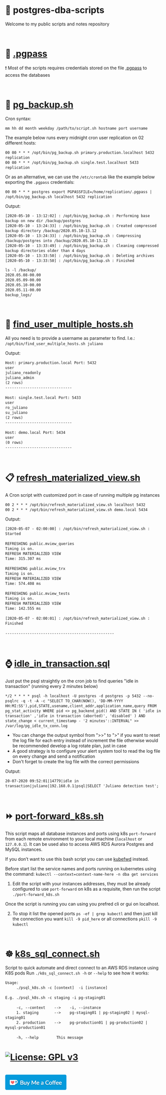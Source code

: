 # :elephant: postgres-dba-scripts
Welcome to my public scripts and notes repository

<br>

# :closed_lock_with_key: [.pgpass](.pgpass)
:heavy_exclamation_mark: Most of the scripts requires credentials stored on the file [.pgpass](https://www.postgresql.org/docs/11/libpq-pgpass.html) to access the databases

<br>

# :floppy_disk: [pg_backup.sh](scripts/pg_backup.sh)

Cron syntax:
```
mm hh dd month weekday /path/to/script.sh hostname port username
```
The example below runs every midnight cron user replication on 02 different hosts:
```
00 00 * * * /opt/bin/pg_backup.sh primary.production.localhost 5432 replication
00 00 * * * /opt/bin/pg_backup.sh single.test.localhost 5433 replication
```
Or as an alternative, we can use the `/etc/crontab` like the example below exporting the `.pgpass` credentials:
```
00 00 * * * postgres export PGPASSFILE=/home/replication/.pgpass | /opt/bin/pg_backup.sh localhost 5432 replication
```

Output:
```
[2020-05-10 - 13:12:02] : /opt/bin/pg_backup.sh : Performing base backup on new dir /backup/postgres
[2020-05-10 - 13:24:33] : /opt/bin/pg_backup.sh : Created compressed backup directory /backup/2020.05.10-13.12
[2020-05-10 - 13:24:33] : /opt/bin/pg_backup.sh : Compressing /backup/postgres into /backup/2020.05.10-13.12
[2020-05-10 - 13:33:49] : /opt/bin/pg_backup.sh : Cleaning compressed backup directories older than 4 days
[2020-05-10 - 13:33:50] : /opt/bin/pg_backup.sh : Deleting archives
[2020-05-10 - 13:33:50] : /opt/bin/pg_backup.sh : Finished
```
```
ls -l /backup/
2020.05.08-00.00
2020.05.09-00.00
2020.05.10-00.00
2020.05.11-00.00
backup_logs/
```

<br>

# :mag_right: [find_user_multiple_hosts.sh](scripts/find_user_multiple_hosts.sh)
All you need is to provide a username as parameter to find. I.e.: `/opt/bin/find_user_multiple_hosts.sh juliano`

Output:
```
Host: primary.production.local Port: 5432
user
juliano_readonly
juliano_admin
(2 rows)
------------------------------

Host: single.test.local Port: 5433
user
ro_juliano
su_juliano
(2 rows)
------------------------------

Host: demo.local Port: 5434
user
(0 rows)
------------------------------
```

<br>

# :clipboard: [refresh_materialized_view.sh](scripts/refresh_materialized_view.sh)

A Cron script with customized port in case of running multiple pg instances
```
00 2 * * * /opt/bin/refresh_materialized_view.sh localhost 5432
00 2 * * * /opt/bin/refresh_materialized_view.sh demo.local 5434
```

Output:
```
[2020-05-07 - 02:00:00] : /opt/bin/refresh_materialized_view.sh : Started

REFRESHING public.mview_queries
Timing is on.
REFRESH MATERIALIZED VIEW
Time: 315.307 ms

REFRESHING public.mview_trx
Timing is on.
REFRESH MATERIALIZED VIEW
Time: 574.408 ms

REFRESHING public.mview_tests
Timing is on.
REFRESH MATERIALIZED VIEW
Time: 142.555 ms

[2020-05-07 - 02:00:01] : /opt/bin/refresh_materialized_view.sh : Finished

-------------------------------------------------
```

<br>

# :watch: [idle_in_transaction.sql](scripts/idle_in_transaction.sql)

Just put the psql straightly on the cron job to find queries "idle in transaction" (running every 2 minutes below)
```
*/2 * * * * psql -h localhost -U postgres -d postgres -p 5432 --no-psqlrc -q -t -A -c "SELECT TO_CHAR(NOW(), 'DD-MM-YYYY HH:MI:SS'),pid,STATE,usename,client_addr,application_name,query FROM pg_stat_activity WHERE pid <> pg_backend_pid() AND STATE IN ( 'idle in transaction' ,'idle in transaction (aborted)', 'disabled' ) AND state_change < current_timestamp - '2 minutes'::INTERVAL" >> /var/log/pg_idle_tx_conn.log
```
* You can change the output symbol from ">>" to ">" if you want to reset the log file for each entry instead of increment the file otherwise would be recommended develop a log rotate plan, just in case
* A good strategy is to configure your alert system tool to read the log file on every change and send a notification
* Don't forget to create the log file with the correct permissions

Output:
```
20-07-2020 09:52:01|14779|idle in transaction|juliano|192.168.0.1|psql|SELECT 'Juliano detection test';
```

<br>

# ⏩ [port-forward_k8s.sh](scripts/port-forward_k8s.sh)
This script maps all database instances and ports using k8s ```port-forward``` from each remote environment to your local machine (```localhost``` or ```127.0.0.1```). It can be used also to access AWS RDS Aurora Postgres and MySQL instances.

If you don’t want to use this bash script you can use [kubefwd](https://github.com/txn2/kubefwd) instead.

Before start list the service names and ports running on kubernetes using the command: ```kubectl --context=context-name-here -n dba get services```

1. Edit the script with your instances addresses, they must be already configured to use ```port-forward``` on k8s as a requisite, then run the script ```./port-forward_k8s.sh```

Once the script is running you can using you prefred cli or gui on localhost.

2. To stop it list the opened ports ```ps -ef | grep kubectl``` and then just kill the connection you want ```kill -9 pid_here``` or all connections ```pkill -9 kubectl```

<br>

# ☸️ [k8s_sql_connect.sh](/scripts/k8s_sql_connect.sh)
Script to quick automate and direct connect to an AWS RDS instance using K8S pods
Run ```./k8s_sql_connect.sh -h``` or ```--help``` to see how it works:

```
Usage:
     ./psql_k8s.sh -c [context]  -i [instance]

E.g. ./psql_k8s.sh -c staging -i pg-staging01

     -c, --context    -->    -i, --instance
     1. staging       -->    pg-staging01 | pg-staging02 | mysql-staging01
     2. production    -->    pg-production01 | pg-production02 | mysql-production01
 
     -h, --help        This message
```

# [![License: GPL v3](https://img.shields.io/badge/License-GPLv3-blue.svg)](https://www.gnu.org/licenses/gpl-3.0)

# [![Buy Me Coffee](coffe.png)](https://www.paypal.me/julianotech)
